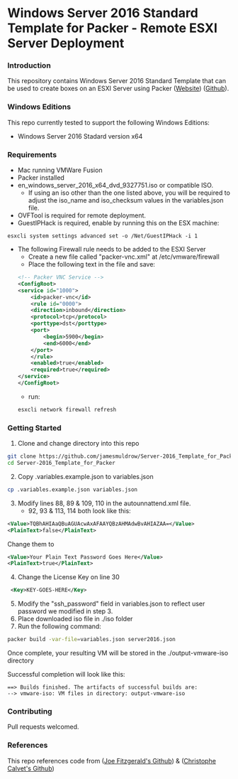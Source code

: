 # Windows Server 2016 Standard Template for Packer - Remote ESXI Server Deployment 

### Introduction 

This repository contains Windows Server 2016 Standard Template that can be used to create boxes on an ESXI Server using Packer ([Website](http://www.packer.io)) ([Github](http://github.com/jamesmuldrow/packer)).

### Windows Editions

This repo currently tested to support the following Windows Editions:

- Windows Server 2016 Stadard version x64 

### Requirements

- Mac running VMWare Fusion 
- Packer installed
- en_windows_server_2016_x64_dvd_9327751.iso or compatible ISO.
    - If using an iso other than the one listed above, you will be required to adjust the iso_name and iso_checksum values in the variables.json file. 
- OVFTool is required for remote deployment.
- GuestIPHack is required, enable by running this on the ESX machine: 
````
esxcli system settings advanced set -o /Net/GuestIPHack -i 1
````
- The following Firewall rule needs to be added to the ESXI Server
    - Create a new file called "packer-vnc.xml" at /etc/vmware/firewall
    - Place the following text in the file and save: 
    ```` XML
    <!-- Packer VNC Service -->                          
    <ConfigRoot>
    <service id="1000">
        <id>packer-vnc</id>   
        <rule id="0000">
        <direction>inbound</direction>
        <protocol>tcp</protocol>   
        <porttype>dst</porttype>  	 
        <port> 	 
            <begin>5900</begin>   
            <end>6000</end> 
        </port>   
        </rule>  
        <enabled>true</enabled>
        <required>true</required>   
    </service> 
    </ConfigRoot> 
    ````
    - run:
    ```` bash
    esxcli network firewall refresh
    ````
### Getting Started

1. Clone and change directory into this repo
````bash
git clone https://github.com/jamesmuldrow/Server-2016_Template_for_Packer.git
cd Server-2016_Template_for_Packer
````
2. Copy .variables.example.json to variables.json
````bash
cp .variables.example.json variables.json
````
3. Modify lines 88, 89 & 109, 110 in the autounnattend.xml file.
    - 92, 93 & 113, 114 both look like this:  
````xml
<Value>TQBhAHIAaQBuAGUAcwAxAFAAYQBzAHMAdwBvAHIAZAA=</Value>
<PlainText>false</PlainText>

````
Change them to
````xml
<Value>Your Plain Text Password Goes Here</Value>
<PlainText>true</PlainText>
````
4. Change the License Key on line 30
````xml
 <Key>KEY-GOES-HERE</Key>
````
5. Modify the "ssh_password" field in variables.json to reflect user password we modified in step 3.
6. Place downloaded iso file in ./iso folder
7. Run the following command:
````bash
packer build -var-file=variables.json server2016.json
````

Once complete, your resulting VM will be stored in the ./output-vmware-iso directory

Successful completion will look like this: 
````output
==> Builds finished. The artifacts of successful builds are:
--> vmware-iso: VM files in directory: output-vmware-iso
````
### Contributing

Pull requests welcomed.

### References

This repo references code from ([Joe Fitzgerald's Github](https://github.com/joefitzgerald/packer-windows)) & ([Christophe Calvet's Github](https://github.com/christophecalvet/Windows-Server-unattended-plus-VMware-Tools))